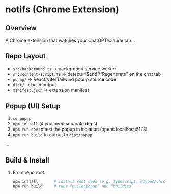# notifs (Chrome Extension)

## Overview
A Chrome extension that watches your ChatGPT/Claude tab…
  
## Repo Layout
- `src/background.ts` → background service worker
- `src/content-script.ts` → detects “Send”/“Regenerate” on the chat tab
- `popup/` → React/Vite/Tailwind popup source code
- `dist/` → build output
- `manifest.json` → extension manifest

## Popup (UI) Setup
1. `cd popup`
2. `npm install` (if you need separate deps)
3. `npm run dev` to test the popup in isolation (opens localhost:5173)
4. `npm run build` to output to `dist/popup`

…

## Build & Install
1. From repo root:  
   ```bash
   npm install       # install root deps (e.g. TypeScript, @types/chrome)
   npm run build     # runs “build:popup” and “build:ts”
